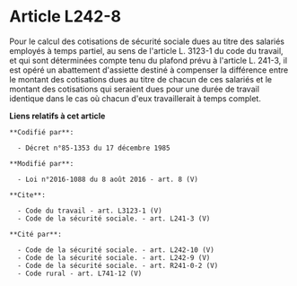 # Article L242-8

Pour le calcul des cotisations de sécurité sociale dues au titre des salariés employés à temps partiel, au sens de l'article
L. 3123-1 du code du travail, et qui sont déterminées compte tenu du plafond prévu à l'article L. 241-3, il est opéré un
abattement d'assiette destiné à compenser la différence entre le montant des cotisations dues au titre de chacun de ces
salariés et le montant des cotisations qui seraient dues pour une durée de travail identique dans le cas où chacun d'eux
travaillerait à temps complet.

**Liens relatifs à cet article**

	**Codifié par**:

	  - Décret n°85-1353 du 17 décembre 1985

	**Modifié par**:

	  - Loi n°2016-1088 du 8 août 2016 - art. 8 (V)

	**Cite**:

	  - Code du travail - art. L3123-1 (V)
	  - Code de la sécurité sociale. - art. L241-3 (V)

	**Cité par**:

	  - Code de la sécurité sociale. - art. L242-10 (V)
	  - Code de la sécurité sociale. - art. L242-9 (V)
	  - Code de la sécurité sociale. - art. R241-0-2 (V)
	  - Code rural - art. L741-12 (V)
